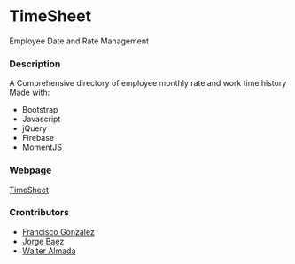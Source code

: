 # TimeSheet
Employee Date and Rate Management

### Description
A Comprehensive directory of employee monthly rate and work time history
Made with:
* Bootstrap
* Javascript
* jQuery
* Firebase
* MomentJS

### Webpage
[TimeSheet](https://walterioo.github.io/TimeSheet)

### Crontributors
* [Francisco Gonzalez](https://github.com/lugof)
* [Jorge Baez](https://github.com/jibm82)
* [Walter Almada](https://github.com/walterioo)
